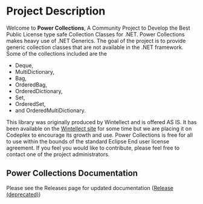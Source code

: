 # Project Description

Welcome to **Power Collections**, A Community Project to Develop the Best Public License type safe Collection Classes for .NET.  Power Collections makes heavy use of .NET Generics. The goal of the project is to provide generic collection classes that are not available in the .NET framework. Some of the collections included are the 

- Deque, 
- MultiDictionary, 
- Bag, 
- OrderedBag, 
- OrderedDictionary, 
- Set, 
- OrderedSet, 
- and OrderedMultiDictionary.

This library was originally produced by Wintellect and is offered AS IS. It has been available on the [Wintellect site](http://wintellect.com) for some time but we are placing it on Codeplex to encourage its growth and use.
Power Collections is free for all to use within the bounds of the standard Eclipse End user license agreement. If you feel you would like to contribute, please feel free to contact one of the project administrators.

## Power Collections Documentation
Please see the Releases page for updated documentation ([Release (deprecated)](http://www.codeplex.com/PowerCollections/Release/ProjectReleases.aspx))
